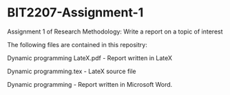 # BIT2207-Assignment-1
Assignment 1 of Research Methodology: Write a report on a topic of interest

The following files are contained in this repositry:

  Dynamic programming LateX.pdf - Report written in LateX

  Dynamic programming.tex - LateX source file
  
  Dynamic programming - Report written in Microsoft Word.
